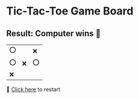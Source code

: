 # Tic-Tac-Toe Game Board
## Result: Computer wins 🤖
|   |   |   |
|---|---|---|
|⭕ |  |❌ |
|⭕ |❌ |⭕ |
|❌ |  |  |

🔄 [Click here](EEEEEEEEE.md) to restart